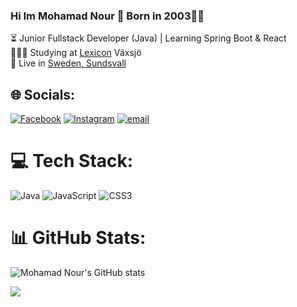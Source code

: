 ### Hi Im Mohamad Nour 👋 Born in 2003🫰🏼

⏳ Junior Fullstack Developer (Java) | Learning Spring Boot & React <br/>
🧑🏻‍💻 Studying at [Lexicon](https://lexicongruppen.se/) Växsjö<br/> 
📍 Live in [Sweden, Sundsvall](https://maps.app.goo.gl/42tc9VDbpeqK5caLA) <br/>



## 🌐 Socials:
[![Facebook](https://img.shields.io/badge/Facebook-%231877F2.svg?logo=Facebook&logoColor=white)](https://facebook.com/Mohamadnour19) [![Instagram](https://img.shields.io/badge/Instagram-%23E4405F.svg?logo=Instagram&logoColor=white)](https://instagram.com/dm_k1) [![email](https://img.shields.io/badge/Email-D14836?logo=gmail&logoColor=white)](mailto:mnourmm16@gmail.com) 

# 💻 Tech Stack:
![Java](https://img.shields.io/badge/java-%23ED8B00.svg?style=for-the-badge&logo=openjdk&logoColor=white) ![JavaScript](https://img.shields.io/badge/javascript-%23323330.svg?style=for-the-badge&logo=javascript&logoColor=%23F7DF1E) ![CSS3](https://img.shields.io/badge/css3-%231572B6.svg?style=for-the-badge&logo=css3&logoColor=white)
# 📊 GitHub Stats:


![Mohamad Nour's GitHub stats](https://github-readme-stats.vercel.app/api?username=mohamadnour19&show_icons=true&theme=dark)<br/>

![](https://nirzak-streak-stats.vercel.app/?user=mohamadnour19&theme=dark&hide_border=false)<br/>



<!-- Proudly created with GPRM ( https://gprm.itsvg.in ) -->
